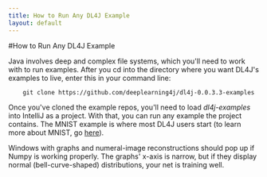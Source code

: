 ```yaml
---
title: How to Run Any DL4J Example
layout: default
---
```


#How to Run Any DL4J Example

Java involves deep and complex file systems, which you'll need to work with to run examples. After you cd into the directory where you want DL4J's examples to live, enter this in your command line:

		git clone https://github.com/deeplearning4j/dl4j-0.0.3.3-examples

Once you've cloned the example repos, you'll need to load *dl4j-examples* into IntelliJ as a project. With that, you can run any example the project contains. The MNIST example is where most DL4J users start (to learn more about MNIST, go [here](../mnist-tutorial.html)).

Windows with graphs and numeral-image reconstructions should pop up if Numpy is working properly. The graphs' x-axis is narrow, but if they display normal (bell-curve-shaped) distributions, your net is training well.
